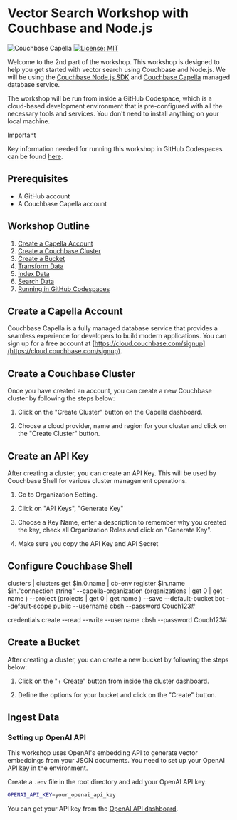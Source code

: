 # Vector Search Workshop with Couchbase and Node.js
![Couchbase Capella](https://img.shields.io/badge/Couchbase_Capella-Enabled-red)
[![License: MIT](https://cdn.prod.website-files.com/5e0f1144930a8bc8aace526c/65dd9eb5aaca434fac4f1c34_License-MIT-blue.svg)](/LICENSE)


Welcome to the 2nd part of the workshop. This workshop is designed to help you get started with vector search using Couchbase and Node.js. We will be using the [Couchbase Node.js SDK](https://docs.couchbase.com/nodejs-sdk/current/hello-world/start-using-sdk.html) and [Couchbase Capella](https://www.couchbase.com/products/cloud) managed database service.

The workshop will be run from inside a GitHub Codespace, which is a cloud-based development environment that is pre-configured with all the necessary tools and services. You don't need to install anything on your local machine.

> [!IMPORTANT]
> Key information needed for running this workshop in GitHub Codespaces can be found [here](#running-in-github-codespaces).

## Prerequisites

- A GitHub account
- A Couchbase Capella account

## Workshop Outline

1. [Create a Capella Account](#create-a-capella-account)
2. [Create a Couchbase Cluster](#create-a-couchbase-cluster)
3. [Create a Bucket](#create-a-bucket)
4. [Transform Data](#transform-data)
5. [Index Data](#index-data)
6. [Search Data](#search-data)
7. [Running in GitHub Codespaces](#running-in-github-codespaces)

## Create a Capella Account

Couchbase Capella is a fully managed database service that provides a seamless experience for developers to build modern applications. You can sign up for a free account at [https://cloud.couchbase.com/signup](https://cloud.couchbase.com/signup).

## Create a Couchbase Cluster

Once you have created an account, you can create a new Couchbase cluster by following the steps below:

1. Click on the "Create Cluster" button on the Capella dashboard.

2. Choose a cloud provider, name and region for your cluster and click on the "Create Cluster" button.

## Create an API Key

After creating a cluster, you can create an API Key. This will be used by Couchbase Shell for various cluster management operations.

1. Go to Organization Setting.

2. Click on "API Keys", "Generate Key"

3. Choose a Key Name, enter a description to remember why you created the key, check all Organization Roles and click on "Generate Key".

4. Make sure you copy the API Key and API Secret



## Configure Couchbase Shell

clusters | clusters get $in.0.name | cb-env register $in.name $in."connection string" --capella-organization (organizations | get 0 | get name ) --project (projects | get 0 | get name ) --save --default-bucket bot --default-scope public --username cbsh --password Couch123#

credentials create --read --write --username cbsh --password Couch123# 


## Create a Bucket

After creating a cluster, you can create a new bucket by following the steps below:

1. Click on the "+ Create" button from inside the cluster dashboard.

2. Define the options for your bucket and click on the "Create" button.

## Ingest Data

### Setting up OpenAI API

This workshop uses OpenAI's embedding API to generate vector embeddings from your JSON documents. You need to set up your OpenAI API key in the environment.

Create a `.env` file in the root directory and add your OpenAI API key:

```bash
OPENAI_API_KEY=your_openai_api_key
```

You can get your API key from the [OpenAI API dashboard](https://platform.openai.com/api-keys).